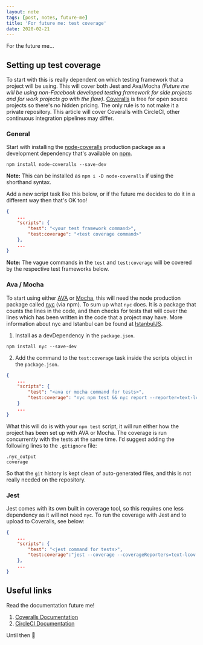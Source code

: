 ```yaml
---
layout: note
tags: [post, notes, future-me]
title: 'For future me: test coverage'
date: 2020-02-21
---
```


For the future me…

## Setting up test coverage

To start with this is really dependent on which testing framework that a project will be using. This will cover both Jest and Ava/Mocha _(Future me will be using non-Facebook developed testing framework for side projects and for work projects go with the flow)_. [Coveralls](https://www.coveralls.io) is free for open source projects so there's no hidden pricing. The only rule is to not make it a private repository. This article will cover Coveralls with CircleCI, other continuous integration pipelines may differ.

### General

Start with installing the [node-coveralls](https://github.com/nickmerwin/node-coveralls) production package as a development dependency that's available on [npm](https://www.npmjs.org).

```
npm install node-coveralls --save-dev
```
**Note:** This can be installed as `npm i -D node-coveralls` if using the shorthand syntax.

Add a new script task like this below, or if the future me decides to do it in a different way then that's OK too!

``` json
{
	...
	"scripts": {
		"test": "<your test framework command>",
		"test:coverage": "<test coverage command>"
	},
	...
}
```
**Note:** The vague commands in the `test` and `test:coverage` will be covered by the respective test frameworks below.

### Ava / Mocha

To start using either [AVA](https://github.com/avajs/ava) or [Mocha](https://mochajs.org/), this will need the node production package called [nyc](https://www.npmjs.com/package/nyc) (via npm). To sum up what `nyc` does. It is a package that counts the lines in the code, and then checks for tests that will cover the lines which has been written in the code that a project may have. More information about nyc and Istanbul can be found at [IstanbulJS](https://istanbul.js.org/).

1. Install as a devDependency in the `package.json`.
```
npm install nyc --save-dev
```

2. Add the command to the `test:coverage` task inside the scripts object in the `package.json`.
``` json
{
	...
	"scripts": {
		"test": "<ava or mocha command for tests>",
		"test:coverage": "nyc npm test && nyc report --reporter=text-lcov | coveralls"
	}
	...
}
```
What this will do is with your `npm test` script, it will run either how the project has been set up with AVA or Mocha. The coverage is run concurrently with the tests at the same time. I'd suggest adding the following lines to the `.gitignore` file:

```
.nyc_output
coverage
```
So that the `git` history is kept clean of auto-generated files, and this is not really needed on the repository.

### Jest

Jest comes with its own built in coverage tool, so this requires one less dependency as it will not need `nyc`. To run the coverage with Jest and to upload to Coveralls, see below:

``` json
{
	...
	"scripts": {
		"test": "<jest command for tests>",
		"test:coverage":"jest --coverage --coverageReporters=text-lcov | coveralls"
	},
	...
}
```

## Useful links

Read the documentation future me!

1. [Coveralls Documentation](https://docs.coveralls.io/)
2. [CircleCI Documentation](https://circleci.com/docs/)

Until then 👋
